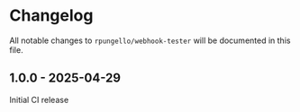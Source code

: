 # Changelog

All notable changes to `rpungello/webhook-tester` will be documented in this file.

## 1.0.0 - 2025-04-29

Initial CI release
